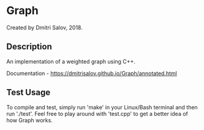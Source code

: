 # Graph
Created by Dmitri Salov, 2018.

Description
----------------------
An implementation of a weighted graph using C++.

Documentation - https://dmitrisalov.github.io/Graph/annotated.html

Test Usage
----------------------
To compile and test, simply run 'make' in your Linux/Bash terminal and then run './test'.
Feel free to play around with 'test.cpp' to get a better idea of how Graph works.
